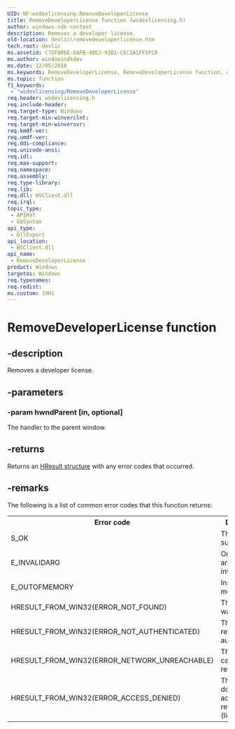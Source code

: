```yaml
---
UID: NF:wsdevlicensing.RemoveDeveloperLicense
title: RemoveDeveloperLicense function (wsdevlicensing.h)
author: windows-sdk-content
description: Removes a developer license.
old-location: devlic\removedeveloperlicense.htm
tech.root: devlic
ms.assetid: C75F8B6E-EAFB-48E2-93B1-CEC1A1FF5FC0
ms.author: windowssdkdev
ms.date: 12/05/2018
ms.keywords: RemoveDeveloperLicense, RemoveDeveloperLicense function, devlic.removedeveloperlicense, wsdevlicensing/RemoveDeveloperLicense
ms.topic: function
f1_keywords: 
 - "wsdevlicensing/RemoveDeveloperLicense"
req.header: wsdevlicensing.h
req.include-header: 
req.target-type: Windows
req.target-min-winverclnt: 
req.target-min-winversvr: 
req.kmdf-ver: 
req.umdf-ver: 
req.ddi-compliance: 
req.unicode-ansi: 
req.idl: 
req.max-support: 
req.namespace: 
req.assembly: 
req.type-library: 
req.lib: 
req.dll: WSClient.dll
req.irql: 
topic_type:
 - APIRef
 - kbSyntax
api_type:
 - DllExport
api_location:
 - WSClient.dll
api_name:
 - RemoveDeveloperLicense
product: Windows
targetos: Windows
req.typenames: 
req.redist: 
ms.custom: 19H1
---
```


# RemoveDeveloperLicense function


## -description


Removes a developer license.


## -parameters




### -param hwndParent [in, optional]

The handler to the parent window.


## -returns



Returns an <a href="https://docs.microsoft.com/en-us/uwp/api/windows.foundation.hresult">HResult structure</a> with any error codes that occurred.




## -remarks



The following is a list of common error codes that this function returns:

<table>
<tr>
<th>Error code</th>
<th>Description</th>
</tr>
<tr>
<td>S_OK</td>
<td>The function succeeded.</td>
</tr>
<tr>
<td>E_INVALIDARG</td>
<td>One or more arguments are invalid.</td>
</tr>
<tr>
<td>E_OUTOFMEMORY</td>
<td>Insufficient memory.</td>
</tr>
<tr>
<td>HRESULT_FROM_WIN32(ERROR_NOT_FOUND)</td>
<td>The license was not found.</td>
</tr>
<tr>
<td>HRESULT_FROM_WIN32(ERROR_NOT_AUTHENTICATED)</td>
<td>The call requires authentication.</td>
</tr>
<tr>
<td>HRESULT_FROM_WIN32(ERROR_NETWORK_UNREACHABLE)</td>
<td>The network can’t be reached.</td>
</tr>
<tr>
<td>HRESULT_FROM_WIN32(ERROR_ACCESS_DENIED)</td>
<td>The caller doesn’t have access to the resource (license).</td>
</tr>
</table>
 



